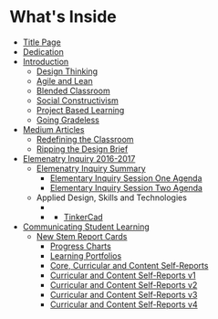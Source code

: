 # What's Inside

* [Title Page](000-title-page.md)
* [Dedication](000-dedication.md)
* [Introduction](README.md)
  * [Design Thinking](dt/design-thinking.md)
  * [Agile and Lean](pm/agile-lean.md)
  * [Blended Classroom](para/blended-classroom.md)
  * [Social Constructivism](para/constructivism.md)
  * [Project Based Learning](pbl/pbl.md)
  * [Going Gradeless](csl/going-gradeless.md)
* [Medium Articles](medium.md)
  * [Redefining the Classroom](00-9-week00.md)
  * [Ripping the Design Brief](01-5-week01.md)
* [Elemenatry Inquiry 2016-2017](elem/inq-2016-2017.md)
  * [Elemenatry Inquiry Summary](elem/2016-2017-elementary-inquiry.md)
    * [Elementary Inquiry Session One Agenda](elem/session-one-agenda.md)
    * [Elementary Inquiry Session Two Agenda](elem/session-two-agenda.md)
  * Applied Design, Skills and Technologies
    * []()
    * []()
       * [TinkerCad](elem/tinkercad.md)
* [Communicating Student Learning](csl/csl.md)
  * [New Stem Report Cards](csl/new-stem-reports.md)
    * [Progress Charts](csl/new-stem/progress-charts.md)
    * [Learning Portfolios](csl/new-stem/learning-portfolios.md)
    * [Core, Curricular and Content Self-Reports](csl/new-stem/self-reports.md)
    * [Curricular and Content Self-Reports v1](csl/new-stem/v1.md)
    * [Curricular and Content Self-Reports v2](csl/new-stem/v2.md)
    * [Curricular and Content Self-Reports v3](csl/new-stem/v3.md)
    * [Curricular and Content Self-Reports v4](csl/new-stem/v4.md)


